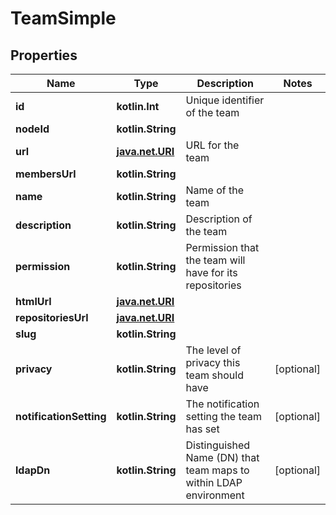 
# TeamSimple

## Properties
Name | Type | Description | Notes
------------ | ------------- | ------------- | -------------
**id** | **kotlin.Int** | Unique identifier of the team | 
**nodeId** | **kotlin.String** |  | 
**url** | [**java.net.URI**](java.net.URI.md) | URL for the team | 
**membersUrl** | **kotlin.String** |  | 
**name** | **kotlin.String** | Name of the team | 
**description** | **kotlin.String** | Description of the team | 
**permission** | **kotlin.String** | Permission that the team will have for its repositories | 
**htmlUrl** | [**java.net.URI**](java.net.URI.md) |  | 
**repositoriesUrl** | [**java.net.URI**](java.net.URI.md) |  | 
**slug** | **kotlin.String** |  | 
**privacy** | **kotlin.String** | The level of privacy this team should have |  [optional]
**notificationSetting** | **kotlin.String** | The notification setting the team has set |  [optional]
**ldapDn** | **kotlin.String** | Distinguished Name (DN) that team maps to within LDAP environment |  [optional]



